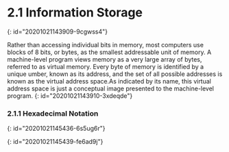 # 2.1 Information Storage
{: id="20201021143909-9cgwss4"}

Rather than accessing individual bits in memory, most computers use blocks of 8 bits, or bytes, as the smallest addressable unit of memory. A machine-level program views memory as a very large array of bytes, referred to as virtual memory. Every byte of memory is identified by a unique umber, known as its address, and the set of all possible addresses is known as the virtual address space.As indicated by its name, this virtual address space is just a conceptual image presented to the machine-level program.
{: id="20201021143910-3xdeqde"}

### 2.1.1 Hexadecimal Notation
{: id="20201021145436-6s5ug6r"}

{: id="20201021145439-fe6ad9j"}
